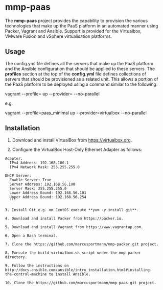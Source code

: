 # mmp-paas

The **mmp-paas** project provides the capability to provision the various technologies that make up the PaaS platform in an automated manner using Packer, Vagrant and Ansible. Support is provided for the Virtualbox, VMware Fusion and vSphere virtualisation platforms.

## Usage

The config.yml file defines all the servers that make up the PaaS platform and the Ansible configuration that should be applied to these servers. The **profiles** section at the top of the **config.yml** file defines collections of servers that should be provisioned as a related unit. This allows a portion of the PaaS platform to be deployed using a command similar to the following:

vagrant --profile=<PROFILE NAME> up --provider=<PROVIDER NAME> --no-parallel

e.g.

vagrant --profile=paas_minimal up --provider=virtualbox --no-parallel

## Installation

1. Download and install VirtualBox from https://virtualbox.org.

2. Configure the VirtualBox Host-Only Ethernet Adapter as follows:

  ```
  Adapter:
    IPv4 Address: 192.168.100.1
    IPv4 Network Mask: 255.255.255.0
  
  DHCP Server:
    Enable Server: True
    Server Address: 192.168.56.100
    Server Mask: 255.255.255.0
    Lower Address Bound: 192.168.56.101
    Upper Address Bound: 192.168.56.254
    ```

3. Install Git e.g. on CentOS execute **yum -y install git**.

4. Download and install Packer from https://packer.io.

5. Download and install Vagrant from https://www.vagrantup.com.

6. Open a Bash terminal.

7. Clone the https://github.com/marcusportmann/mmp-packer.git project.

8. Execute the build-virtualbox.sh script under the mmp-packer directory.

9. Follow the instructions on http://docs.ansible.com/ansible/intro_installation.html#installing-the-control-machine to install Ansible.

10. Clone the https://github.com/marcusportmann/mmp-paas.git project.

